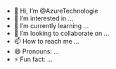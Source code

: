 - 👋 Hi, I’m @AzureTechnologie
- 👀 I’m interested in ...
- 🌱 I’m currently learning ...
- 💞️ I’m looking to collaborate on ...
- 📫 How to reach me ...
- 😄 Pronouns: ...
- ⚡ Fun fact: ...

<!---
AzureTechnologie/AzureTechnologie is a ✨ special ✨ repository because its `README.md` (this file) appears on your GitHub profile.
You can click the Preview link to take a look at your changes.
--->
